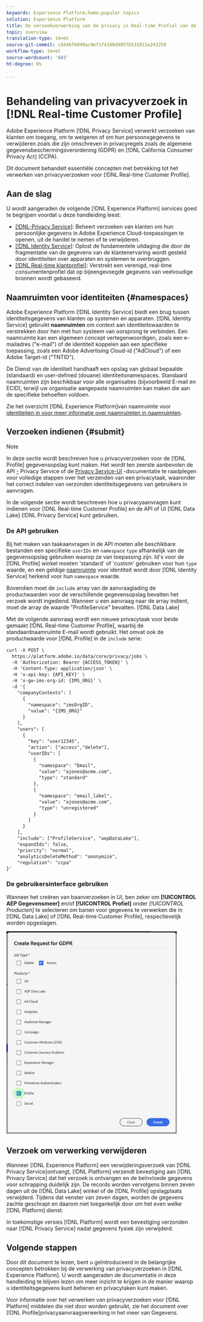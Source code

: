 ```yaml
---
keywords: Experience Platform;home;popular topics
solution: Experience Platform
title: De verzoekverwerking van de privacy in Real-time Profiel van de Klant
topic: overview
translation-type: tm+mt
source-git-commit: c8446f6040ac9ef1f4196d9057b531011e243258
workflow-type: tm+mt
source-wordcount: '603'
ht-degree: 0%

---
```



# Behandeling van privacyverzoek in [!DNL Real-time Customer Profile]

Adobe Experience Platform [!DNL Privacy Service] verwerkt verzoeken van klanten om toegang, om te weigeren of om hun persoonsgegevens te verwijderen zoals die zijn omschreven in privacyregels zoals de algemene gegevensbeschermingsverordening (GDPR) en [!DNL California Consumer Privacy Act] (CCPA).

Dit document behandelt essentiële concepten met betrekking tot het verwerken van privacyverzoeken voor [!DNL Real-time Customer Profile].

## Aan de slag

U wordt aangeraden de volgende [!DNL Experience Platform] services goed te begrijpen voordat u deze handleiding leest:

* [[!DNL-Privacy Service]](home.md): Beheert verzoeken van klanten om hun persoonlijke gegevens in Adobe Experience Cloud-toepassingen te openen, uit de handel te nemen of te verwijderen.
* [[!DNL Identity Service]](../identity-service/home.md): Oplost de fundamentele uitdaging die door de fragmentatie van de gegevens van de klantenervaring wordt gesteld door identiteiten over apparaten en systemen te overbruggen.
* [[!DNL Real-time klantprofiel]](../profile/home.md): Verstrekt een verenigd, real-time consumentenprofiel dat op bijeengevoegde gegevens van veelvoudige bronnen wordt gebaseerd.

## Naamruimten voor identiteiten {#namespaces}

Adobe Experience Platform [!DNL Identity Service] biedt een brug tussen identiteitsgegevens van klanten op systemen en apparaten. [!DNL Identity Service] gebruikt **naamruimten** om context aan identiteitswaarden te verstrekken door hen met hun systeem van oorsprong te verbinden. Een naamruimte kan een algemeen concept vertegenwoordigen, zoals een e-mailadres (&quot;e-mail&quot;) of de identiteit koppelen aan een specifieke toepassing, zoals een Adobe Advertising Cloud-id (&quot;AdCloud&quot;) of een Adobe Target-id (&quot;TNTID&quot;).

De Dienst van de identiteit handhaaft een opslag van globaal bepaalde (standaard) en user-defined (douane) identiteitsnamespaces. Standaard naamruimten zijn beschikbaar voor alle organisaties (bijvoorbeeld E-mail en ECID), terwijl uw organisatie aangepaste naamruimten kan maken die aan de specifieke behoeften voldoen.

Zie het overzicht [!DNL Experience Platform]van naamruimte voor [identiteiten in voor meer informatie over naamruimten in naamruimten](../identity-service/namespaces.md).

## Verzoeken indienen {#submit}

>[!NOTE]
>
>In deze sectie wordt beschreven hoe u privacyverzoeken voor de [!DNL Profile] gegevensopslag kunt maken. Het wordt ten zeerste aanbevolen de API [-](../privacy-service/api/getting-started.md) Privacy Service of de [Privacy Service-UI](../privacy-service/ui/overview.md) -documentatie te raadplegen voor volledige stappen over het verzenden van een privacytaak, waaronder het correct indelen van verzonden identiteitsgegevens van gebruikers in aanvragen.

In de volgende sectie wordt beschreven hoe u privacyaanvragen kunt indienen voor [!DNL Real-time Customer Profile] en de API of UI [!DNL Data Lake] [!DNL Privacy Service] kunt gebruiken.

### De API gebruiken

Bij het maken van taakaanvragen in de API moeten alle beschikbare bestanden een specifieke `userIDs` en `namespace` `type` afhankelijk van de gegevensopslag gebruiken waarop ze van toepassing zijn. Id&#39;s voor de [!DNL Profile] winkel moeten &#39;standard&#39; of &#39;custom&#39; gebruiken voor hun `type` waarde, en een geldige [naamruimte](#namespaces) voor identiteit wordt door [!DNL Identity Service] herkend voor hun `namespace` waarde.


Bovendien moet de `include` array van de aanvraaglading de productwaarden voor de verschillende gegevensopslag bevatten het verzoek wordt ingediend. Wanneer u een aanvraag naar de array indient, moet de array de waarde &quot;ProfileService&quot; bevatten. [!DNL Data Lake]

Met de volgende aanvraag wordt een nieuwe privacytaak voor beide gemaakt [!DNL Real-time Customer Profile], waarbij de standaardnaamruimte E-mail wordt gebruikt. Het omvat ook de productwaarde voor [!DNL Profile] in de `include` serie:

```shell
curl -X POST \
  https://platform.adobe.io/data/core/privacy/jobs \
  -H 'Authorization: Bearer {ACCESS_TOKEN}' \
  -H 'Content-Type: application/json' \
  -H 'x-api-key: {API_KEY}' \
  -H 'x-gw-ims-org-id: {IMS_ORG}' \
  -d '{
    "companyContexts": [
      {
        "namespace": "imsOrgID",
        "value": "{IMS_ORG}"
      }
    ],
    "users": [
      {
        "key": "user12345",
        "action": ["access","delete"],
        "userIDs": [
          {
            "namespace": "Email",
            "value": "ajones@acme.com",
            "type": "standard"
          },
          {
            "namespace": "email_label",
            "value": "ajones@acme.com",
            "type": "unregistered"
          }
        ]
      }
    ],
    "include": ["ProfileService", "aepDataLake"],
    "expandIds": false,
    "priority": "normal",
    "analyticsDeleteMethod": "anonymize",
    "regulation": "ccpa"
}'
```

### De gebruikersinterface gebruiken

Wanneer het creëren van baanverzoeken in UI, ben zeker om **[!UICONTROL AEP Gegevensmeer]** en/of **[!UICONTROL Profiel]** onder _[!UICONTROL Producten]_ te selecteren om banen voor gegevens te verwerken die in [!DNL Data Lake] of [!DNL Real-time Customer Profile], respectievelijk worden opgeslagen.

<img src="images/privacy/product-value.png" width="450"><br>

## Verzoek om verwerking verwijderen

Wanneer [!DNL Experience Platform] een verwijderingsverzoek van [!DNL Privacy Service]ontvangt, [!DNL Platform] verzendt bevestiging aan [!DNL Privacy Service] dat het verzoek is ontvangen en de beïnvloede gegevens voor schrapping duidelijk zijn. De records worden vervolgens binnen zeven dagen uit de [!DNL Data Lake] winkel of de [!DNL Profile] opslagplaats verwijderd. Tijdens dat venster van zeven dagen, worden de gegevens zachte geschrapt en daarom niet toegankelijk door om het even welke [!DNL Platform] dienst.

In toekomstige versies [!DNL Platform] wordt een bevestiging verzonden naar [!DNL Privacy Service] nadat gegevens fysiek zijn verwijderd.

## Volgende stappen

Door dit document te lezen, bent u geïntroduceerd in de belangrijke concepten betrokken bij de verwerking van privacyverzoeken in [!DNL Experience Platform]. U wordt aangeraden de documentatie in deze handleiding te blijven lezen om meer inzicht te krijgen in de manier waarop u identiteitsgegevens kunt beheren en privacytaken kunt maken.

Voor informatie over het verwerken van privacyverzoeken voor [!DNL Platform] middelen die niet door worden gebruikt, zie het document over [!DNL Profile]privacyaanvraagverwerking in het meer [](../catalog/privacy.md)van Gegevens.